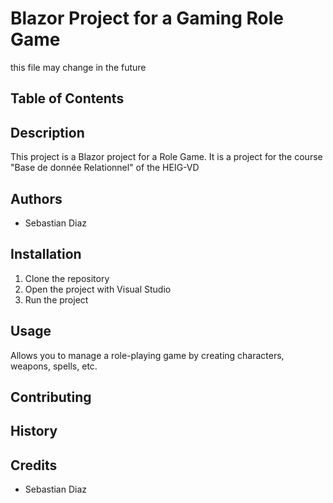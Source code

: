 # Blazor Project for a Gaming Role Game

this file may change in the future

## Table of Contents


## Description
This project is a Blazor project for a Role Game. It is a project for the course "Base de donnée Relationnel" of the HEIG-VD

## Authors
- Sebastian Diaz

## Installation
1. Clone the repository
2. Open the project with Visual Studio
3. Run the project

## Usage
Allows you to manage a role-playing game by creating characters, weapons, spells, etc.

## Contributing

## History

## Credits
- Sebastian Diaz

